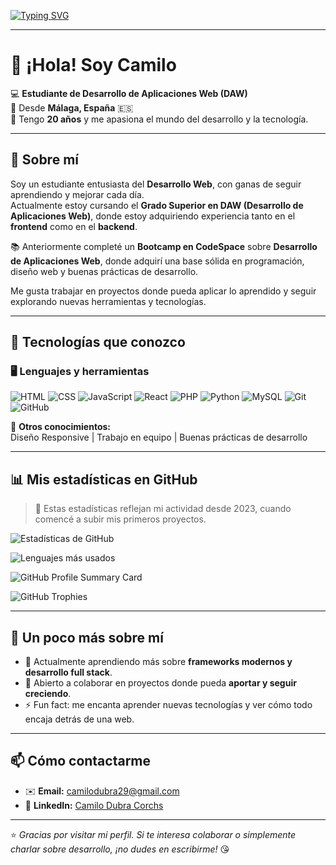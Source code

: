 <!-- Encabezado animado -->
[![Typing SVG](https://readme-typing-svg.demolab.com?font=Fira+Code&duration=3000&pause=1000&color=F75C7E&center=true&v&width=800&lines=%C2%A1Hola!+Soy+Camilo+👋;Desarrollador+Web+desde+M%C3%A1laga+;Apasionado+por+la+tecnolog%C3%ADa+y+el+aprendizaje+constante)](https://git.io/typing-svg)

---

# 👋 ¡Hola! Soy Camilo

💻 **Estudiante de Desarrollo de Aplicaciones Web (DAW)**  
📍 Desde **Málaga, España** 🇪🇸  
🎂 Tengo **20 años** y me apasiona el mundo del desarrollo y la tecnología.

---

## 🚀 Sobre mí

Soy un estudiante entusiasta del **Desarrollo Web**, con ganas de seguir aprendiendo y mejorar cada día.  
Actualmente estoy cursando el **Grado Superior en DAW (Desarrollo de Aplicaciones Web)**, donde estoy adquiriendo experiencia tanto en el **frontend** como en el **backend**.

📚 Anteriormente completé un **Bootcamp en CodeSpace** sobre **Desarrollo de Aplicaciones Web**, donde adquirí una base sólida en programación, diseño web y buenas prácticas de desarrollo.

Me gusta trabajar en proyectos donde pueda aplicar lo aprendido y seguir explorando nuevas herramientas y tecnologías.

---

## 🧠 Tecnologías que conozco

### 🖥️ Lenguajes y herramientas

![HTML](https://img.shields.io/badge/HTML5-E34F26?style=for-the-badge&logo=html5&logoColor=white)
![CSS](https://img.shields.io/badge/CSS3-1572B6?style=for-the-badge&logo=css3&logoColor=white)
![JavaScript](https://img.shields.io/badge/JavaScript-F7DF1E?style=for-the-badge&logo=javascript&logoColor=black)
![React](https://img.shields.io/badge/React-20232A?style=for-the-badge&logo=react&logoColor=61DAFB)
![PHP](https://img.shields.io/badge/PHP-777BB4?style=for-the-badge&logo=php&logoColor=white)
![Python](https://img.shields.io/badge/Python-3776AB?style=for-the-badge&logo=python&logoColor=white)
![MySQL](https://img.shields.io/badge/MySQL-005C84?style=for-the-badge&logo=mysql&logoColor=white)
![Git](https://img.shields.io/badge/Git-F05032?style=for-the-badge&logo=git&logoColor=white)
![GitHub](https://img.shields.io/badge/GitHub-181717?style=for-the-badge&logo=github&logoColor=white)

🧩 **Otros conocimientos:**  
Diseño Responsive | Trabajo en equipo | Buenas prácticas de desarrollo

---

## 📊 Mis estadísticas en GitHub

> 🔹 Estas estadísticas reflejan mi actividad desde 2023, cuando comencé a subir mis primeros proyectos.

![Estadísticas de GitHub](https://github-readme-stats.vercel.app/api?username=camiliillo18&show_icons=true&theme=radical)

![Lenguajes más usados](https://github-readme-stats.vercel.app/api/top-langs/?username=camiliillo18&layout=compact&theme=radical)

![GitHub Profile Summary Card](https://github-profile-summary-cards.vercel.app/api/cards/profile-details?username=camiliillo18&theme=radical)

![GitHub Trophies](https://github-profile-trophy.vercel.app/?username=camiliillo18&theme=radical&no-frame=false&no-bg=false&margin-w=4)

---

## 💬 Un poco más sobre mí

- 🌱 Actualmente aprendiendo más sobre **frameworks modernos y desarrollo full stack**.  
- 🤝 Abierto a colaborar en proyectos donde pueda **aportar y seguir creciendo**.  
- ⚡ Fun fact: me encanta aprender nuevas tecnologías y ver cómo todo encaja detrás de una web.

---

## 📫 Cómo contactarme

- ✉️ **Email:** [camilodubra29@gmail.com](mailto:camilodubra29@gmail.com)  
- 💼 **LinkedIn:** [Camilo Dubra Corchs](https://www.linkedin.com/in/camilo-dubra-corchs)  

---

⭐️ *Gracias por visitar mi perfil. Si te interesa colaborar o simplemente charlar sobre desarrollo, ¡no dudes en escribirme!* 😘
